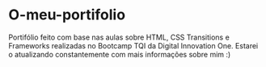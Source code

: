 # O-meu-portifolio

Portifólio feito com base nas aulas sobre HTML, CSS Transitions e Frameworks realizadas no Bootcamp TQI da Digital Innovation One.
Estarei o atualizando constantemente com mais informações sobre mim :)
